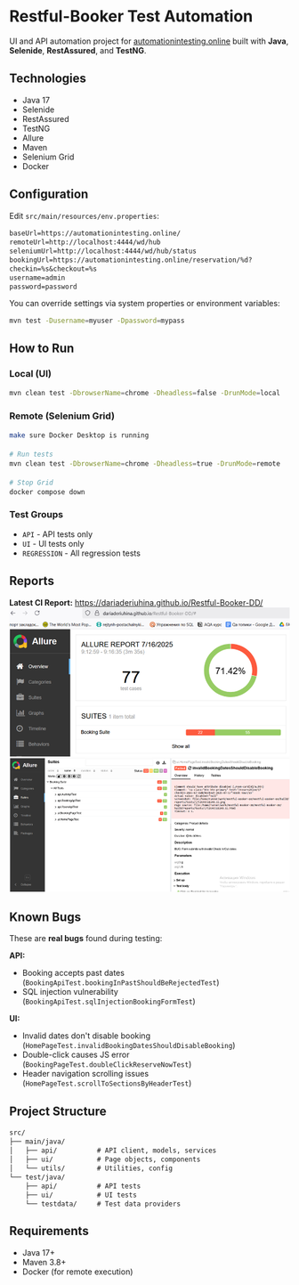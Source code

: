 # Restful-Booker Test Automation

UI and API automation project for [automationintesting.online](https://automationintesting.online/) built with **Java**, **Selenide**, **RestAssured**, and **TestNG**.

## Technologies

- Java 17
- Selenide
- RestAssured
- TestNG
- Allure
- Maven
- Selenium Grid
- Docker

## Configuration

Edit `src/main/resources/env.properties`:

```properties
baseUrl=https://automationintesting.online/
remoteUrl=http://localhost:4444/wd/hub
seleniumUrl=http://localhost:4444/wd/hub/status
bookingUrl=https://automationintesting.online/reservation/%d?checkin=%s&checkout=%s
username=admin
password=password
```

You can override settings via system properties or environment variables:
```bash
mvn test -Dusername=myuser -Dpassword=mypass
```

## How to Run

### Local (UI)
```bash
mvn clean test -DbrowserName=chrome -Dheadless=false -DrunMode=local
```

### Remote (Selenium Grid)
```bash
make sure Docker Desktop is running

# Run tests
mvn clean test -DbrowserName=chrome -Dheadless=true -DrunMode=remote

# Stop Grid
docker compose down
```

### Test Groups
- `API` - API tests only
- `UI` - UI tests only
- `REGRESSION` - All regression tests

## Reports

**Latest CI Report:** https://dariaderiuhina.github.io/Restful-Booker-DD/
![img_2.png](img_2.png)
![img_3.png](img_3.png)

## Known Bugs

These are **real bugs** found during testing:

**API:**
- Booking accepts past dates (`BookingApiTest.bookingInPastShouldBeRejectedTest`)
- SQL injection vulnerability (`BookingApiTest.sqlInjectionBookingFormTest`)

**UI:**
- Invalid dates don't disable booking (`HomePageTest.invalidBookingDatesShouldDisableBooking`)
- Double-click causes JS error (`BookingPageTest.doubleClickReserveNowTest`)
- Header navigation scrolling issues (`HomePageTest.scrollToSectionsByHeaderTest`)

## Project Structure

```
src/
├── main/java/
│   ├── api/          # API client, models, services
│   ├── ui/           # Page objects, components  
│   └── utils/        # Utilities, config
└── test/java/
    ├── api/          # API tests
    ├── ui/           # UI tests
    └── testdata/     # Test data providers
```

## Requirements

- Java 17+
- Maven 3.8+
- Docker (for remote execution)